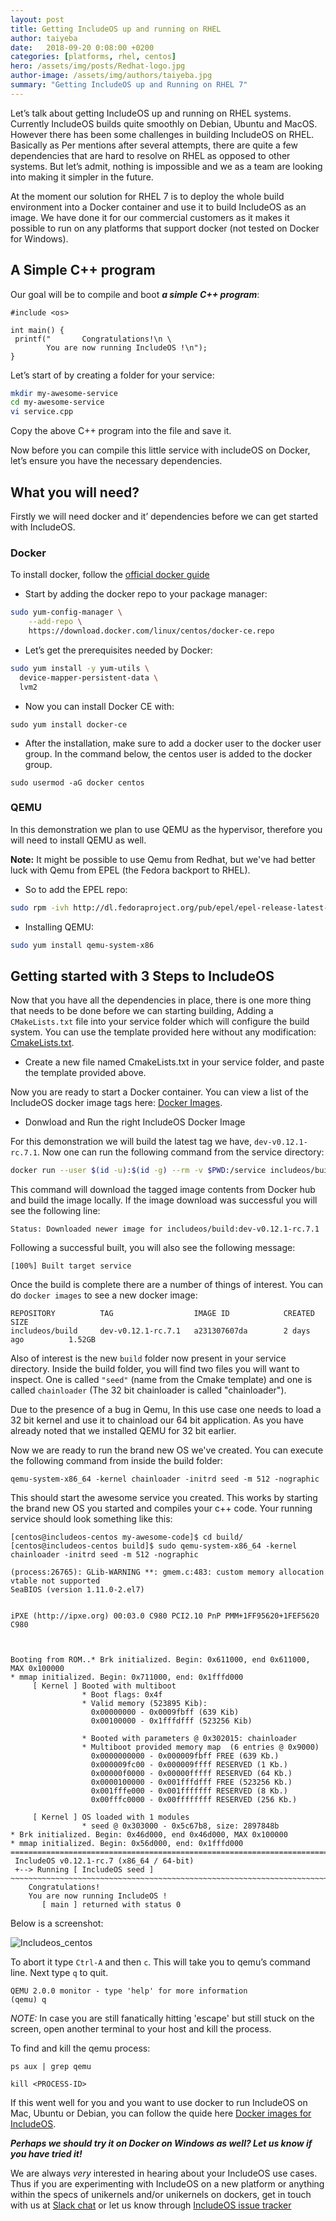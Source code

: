 ```yaml
---
layout: post
title: Getting IncludeOS up and running on RHEL
author: taiyeba
date:   2018-09-20 0:08:00 +0200
categories: [platforms, rhel, centos]
hero: /assets/img/posts/Redhat-logo.jpg
author-image: /assets/img/authors/taiyeba.jpg
summary: "Getting IncludeOS up and Running on RHEL 7"
---
```


Let’s talk about getting IncludeOS up and running on RHEL systems. Currently IncludeOS builds quite smoothly on Debian, Ubuntu and MacOS. However there has been some challenges in building IncludeOS on RHEL. Basically as Per mentions after several attempts, there are quite a  few dependencies that are hard to resolve on RHEL as opposed to other systems. But let’s admit, nothing is impossible and we as a team are looking into making it simpler in the future.

At the moment our solution for RHEL 7 is to deploy the whole build environment into a Docker container and use it to build IncludeOS as an image. We have done it for our commercial customers as it makes it possible to run on any platforms that support docker (not tested on Docker for Windows).

## A Simple C++ program

Our goal will be to compile and boot _**a simple C++ program**_:

```
#include <os>

int main() {
 printf("       Congratulations!\n \
        You are now running IncludeOS !\n");
}

```

Let’s start of by creating a folder for your service:

```bash
mkdir my-awesome-service
cd my-awesome-service
vi service.cpp
```

Copy the above C++ program into the file and save it.

Now before you can compile this little service with includeOS on Docker, let’s ensure you have the necessary dependencies.

## What you will need?

Firstly we will need docker and it’ dependencies before we can get started with IncludeOS.

### Docker

To install docker, follow the [official docker guide](https://docs.docker.com/install/linux/docker-ce/centos/)

* Start by adding the docker repo to your package manager:

```bash
sudo yum-config-manager \
    --add-repo \
    https://download.docker.com/linux/centos/docker-ce.repo
```

* Let’s get the prerequisites needed by Docker:

```bash
sudo yum install -y yum-utils \
  device-mapper-persistent-data \
  lvm2
```

* Now you can install Docker CE with:

`sudo yum install docker-ce`

* After the installation, make sure to add a docker user to the docker user group. In the command below, the centos user is added to the docker group.

`sudo usermod -aG docker centos`

### QEMU

In this demonstration we plan to use QEMU as the hypervisor, therefore you will need to install QEMU as well.

**Note:** It might be possible to use Qemu from Redhat, but we've had better luck with Qemu from EPEL (the Fedora backport to RHEL).

* So to add the EPEL repo:

```bash
sudo rpm -ivh http://dl.fedoraproject.org/pub/epel/epel-release-latest-7.noarch.rpm
```

* Installing QEMU:

```bash
sudo yum install qemu-system-x86
```

## Getting started with 3 Steps to IncludeOS

Now that you have all the dependencies in place, there is one more thing that needs to be done before we can starting building, Adding a `CMakeLists.txt` file into your service folder which will configure the build system. You can use the template provided here without any modification: [CmakeLists.txt](https://github.com/hioa-cs/IncludeOS/blob/master/seed/service/CMakeLists.txt).

* Create a new file named CmakeLists.txt in your service folder, and paste the template provided above.

Now you are ready to start a Docker container. You can view a list of the IncludeOS docker image tags here:
[Docker Images](https://hub.docker.com/r/includeos/build/tags/).


* Donwload and Run the right IncludeOS Docker Image

For this demonstration we will build the latest tag we have, `dev-v0.12.1-rc.7.1`.
Now one can run the following command from the service directory:

```bash
docker run --user $(id -u):$(id -g) --rm -v $PWD:/service includeos/build:dev-v0.12.1-rc.7.1
```

This command will download the tagged image contents from Docker hub and build the image locally.
If the image download was successful you will see the following line:

```shell_session
Status: Downloaded newer image for includeos/build:dev-v0.12.1-rc.7.1
```

Following a successful built, you will also see the following message:

```shell_session
[100%] Built target service
```

Once the build is complete there are a number of things of interest.
You can do `docker images` to see a new docker image:

```shell_session
REPOSITORY          TAG                  IMAGE ID            CREATED             SIZE
includeos/build     dev-v0.12.1-rc.7.1   a231307607da        2 days ago          1.52GB

```

Also of interest is the new `build` folder now present in your service directory. Inside the build folder, you will find two files you will want to inspect. One is called `"seed"` (name from the Cmake template) and one is called `chainloader` (The 32 bit chainloader is called "chainloader").

Due to the presence of a bug in Qemu, In this use case one needs to load a 32 bit kernel and use it to chainload our 64 bit application. As you have already noted that we installed QEMU for 32 bit earlier.

Now we are ready to run the brand new OS we've created. You can execute the following command from inside the build folder:

`qemu-system-x86_64 -kernel chainloader -initrd seed -m 512 -nographic`

This should start the awesome service you created. This works by starting the brand new OS you started and compiles your c++ code. Your running service should look something like this:

```shell_session
[centos@includeos-centos my-awesome-code]$ cd build/
[centos@includeos-centos build]$ sudo qemu-system-x86_64 -kernel chainloader -initrd seed -m 512 -nographic

(process:26765): GLib-WARNING **: gmem.c:483: custom memory allocation vtable not supported
SeaBIOS (version 1.11.0-2.el7)


iPXE (http://ipxe.org) 00:03.0 C980 PCI2.10 PnP PMM+1FF95620+1FEF5620 C980



Booting from ROM..* Brk initialized. Begin: 0x611000, end 0x611000, MAX 0x100000
* mmap initialized. Begin: 0x711000, end: 0x1fffd000
     [ Kernel ] Booted with multiboot
                * Boot flags: 0x4f
                * Valid memory (523895 Kib):
                  0x00000000 - 0x0009fbff (639 Kib)
                  0x00100000 - 0x1fffdfff (523256 Kib)

                * Booted with parameters @ 0x302015: chainloader
                * Multiboot provided memory map  (6 entries @ 0x9000)
                  0x0000000000 - 0x000009fbff FREE (639 Kb.)
                  0x000009fc00 - 0x000009ffff RESERVED (1 Kb.)
                  0x00000f0000 - 0x00000fffff RESERVED (64 Kb.)
                  0x0000100000 - 0x001fffdfff FREE (523256 Kb.)
                  0x001fffe000 - 0x001fffffff RESERVED (8 Kb.)
                  0x00fffc0000 - 0x00ffffffff RESERVED (256 Kb.)

     [ Kernel ] OS loaded with 1 modules
                * seed @ 0x303000 - 0x5c67b8, size: 2897848b
* Brk initialized. Begin: 0x46d000, end 0x46d000, MAX 0x100000
* mmap initialized. Begin: 0x56d000, end: 0x1fffd000
================================================================================
 IncludeOS v0.12.1-rc.7 (x86_64 / 64-bit)
 +--> Running [ IncludeOS seed ]
~~~~~~~~~~~~~~~~~~~~~~~~~~~~~~~~~~~~~~~~~~~~~~~~~~~~~~~~~~~~~~~~~~~~~~~~~~~~~~~~
	Congratulations!
 	You are now running IncludeOS !
       [ main ] returned with status 0

```

Below is a screenshot:

![Includeos_centos]({{site-url}}/assets/img/posts/includeos_centos.png)

To abort it type `Ctrl-A` and then `c`. This will take you to qemu’s command line. Next type `q` to quit.

```shell_session
QEMU 2.0.0 monitor - type 'help' for more information
(qemu) q
```

*NOTE:* In case you are still fanatically hitting 'escape' but still stuck on the screen, open another terminal to your host and kill the process.

To find and kill the qemu process:

`ps aux | grep qemu`

`kill <PROCESS-ID> `

If this went well for you and you want to use docker to run IncludeOS on Mac, Ubuntu or Debian, you can follow the quide here [Docker images for IncludeOS](http://www.includeos.org/blog/2017/docker-containers-for-includeos.html).

**_Perhaps we should try it on Docker on Windows as well? Let us know if you have tried it!_**

We are always *very* interested in hearing about your IncludeOS use cases. Thus if you are experimenting with IncludeOS on a new platform or anything within the specs of unikernels and/or unikernels on dockers, get in touch with us at [Slack chat](https://goo.gl/NXBVsc) or let us know through [IncludeOS issue tracker](https://github.com/hioa-cs/IncludeOS/issues)
